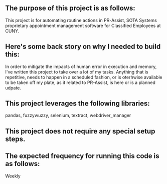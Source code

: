 ## The purpose of this project is as follows:
This project is for automating routine actions in PR-Assist, SOTA Systems proprietary appointment management software for Classified Employees at CUNY.
## Here's some back story on why I needed to build this:
In order to mitigate the impacts of human error in execution and memory, I've written this project to take over a lot of my tasks. Anything that is repetitive, needs to happen in a scheduled fashion, or is oterhwise available to be taken off my plate, as it related to PR-Assist, is here or is a planned udpate.
## This project leverages the following libraries:
pandas, fuzzywuzzy, selenium, textract, webdriver_manager
## This project does not require any special setup steps.

## The expected frequency for running this code is as follows:
Weekly